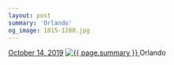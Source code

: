 ```yaml
---
layout: post
summary: 'Orlando'
og_image: 1015-1280.jpg
---
```


<p>
  <time>
    <a href="/1015">October 14, 2019</a>
  </time>
  <a href="/1015">
    <img src="{{ site.assets_url }}/1015-640.jpg" srcset="{{ site.assets_url }}/1015-320.jpg 320w, {{ site.assets_url }}/1015-640.jpg 640w, {{ site.assets_url }}/1015-960.jpg 960w, {{ site.assets_url }}/1015-1280.jpg 1280w" sizes="(min-width: 700px) 50vw, calc(100vw - 2rem)" alt="{{ page.summary }}" />
  </a>
  <span>Orlando</span>
</p>
